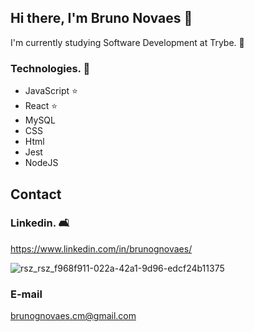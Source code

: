 ## Hi there, I'm Bruno Novaes 👋

I'm currently studying Software Development at Trybe. 🚀

### Technologies. :wrench:
- JavaScript ⭐
- React ⭐
- MySQL
- CSS
- Html
- Jest
- NodeJS

## Contact


### Linkedin. :couch_and_lamp:

https://www.linkedin.com/in/brunognovaes/

![rsz_rsz_f968f911-022a-42a1-9d96-edcf24b11375](https://user-images.githubusercontent.com/74681722/122488211-5a89ad80-cfb3-11eb-95a9-283e7c8b1d08.jpg)

### E-mail

brunognovaes.cm@gmail.com
